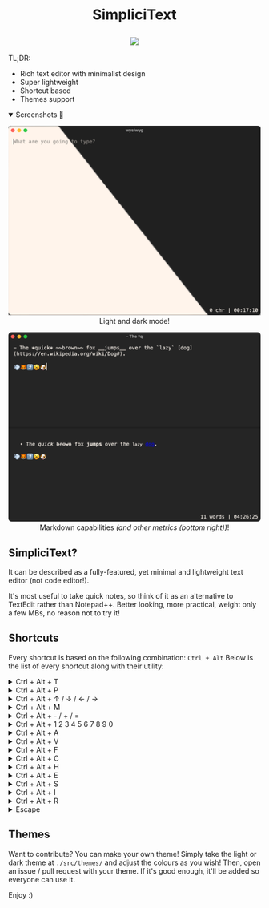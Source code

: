 # <p align="center">SimpliciText</p>  

<p align="center"><img src="./src-tauri/icons/icon.ico"></p>  
  
  
TL;DR:
- Rich text editor with minimalist design
- Super lightweight
- Shortcut based
- Themes support  
  
  
<details open>
  <summary>Screenshots 👀</summary>
  <p align="center">
    <img src="./screenshots/light_dark_mode.png">
    Light and dark mode!
  </p>
  <p align="center">
    <img src="./screenshots/tqbfjotld.png">
    Markdown capabilities <i>(and other metrics (bottom right))</i>!
  </p>
</details>

## SimpliciText?
It can be described as a fully-featured, yet minimal and lightweight text editor (not code editor!).

It's most useful to take quick notes, so think of it as an alternative to TextEdit rather than Notepad++. Better looking, more practical, weight only a few MBs, no reason not to try it!  
  

## Shortcuts
Every shortcut is based on the following combination: `Ctrl + Alt`
Below is the list of every shortcut along with their utility:
<details>
  <summary>Ctrl + Alt + T</summary>
  <p>Cycles through the different themes available.</p>
</details>
<details>
  <summary>Ctrl + Alt + P</summary>
  <p>Pins the window to stay on top of any other application. Toggleable.</p>
</details>
<details>
  <summary>Ctrl + Alt + ↑ / ↓ / ← / →</summary>
  <p>Split the markdown preview panel in the chosen direction.</p>
</details>
<details>
  <summary>Ctrl + Alt + M</summary>
  <p>Changes the displayed stats (metrics) on the bottom right.</p>
</details>
<details>
  <summary>Ctrl + Alt + - / + / =</summary>
  <p>Reduces, increases or resets the text size.</p>
</details>
<details>
  <summary>Ctrl + Alt + 1 2 3 4 5 6 7 8 9 0</summary>
  <p>Switches tab. Up to 10 tabs can be controlled at the same time, each being a new file.</p>
</details>
<details>
  <summary>Ctrl + Alt + A</summary>
  <p>Opens the achievements page.</p>
</details>
<details>
  <summary>Ctrl + Alt + V</summary>
  <p>Activates the vibrancy mode (see through widow with blur).</p>
</details>
<details>
  <summary>Ctrl + Alt + F</summary>
  <p>Opens a popup to choose between 1600+ fonts.</p>
</details>
<details>
  <summary>Ctrl + Alt + C</summary>
  <p>Toggles a line counter on the left of every opened panel.</p>
</details>
<details>
  <summary>Ctrl + Alt + H</summary>
  <p>Opens up a help page to remind you of every shortcuts.</p>
</details>
<details>
  <summary>Ctrl + Alt + E</summary>
  <p>Cycles through all of the available extension. '.md' > '.html' > '.pdf'</p>
</details>
<details>
  <summary>Ctrl + Alt + S</summary>
  <p>A manual save. Either in the chosen extension, either in .md.</p>
</details>
<details>
  <summary>Ctrl + Alt + I</summary>
  <p>Switches to individual saves mode. When in this state, if you change your extension, auto save will be on the file with the other extension, and the manual save will save the file to the .md extension. When you press the shortcut again, everything is the opposite.</p>
</details>
<details>
  <summary>Ctrl + Alt + R</summary>
  <p>Press R to restart the render.</p>
  <p>Hold R to restart the app entirely.</p>
</details>
<details>
  <summary>Escape</summary>
  <p>Hold escape to properly leave the app.</p>
</details>

## Themes
Want to contribute? You can make your own theme! Simply take the light or dark theme at `./src/themes/` and adjust the colours as you wish! Then, open an issue / pull request with your theme. If it's good enough, it'll be added so everyone can use it.

Enjoy :)